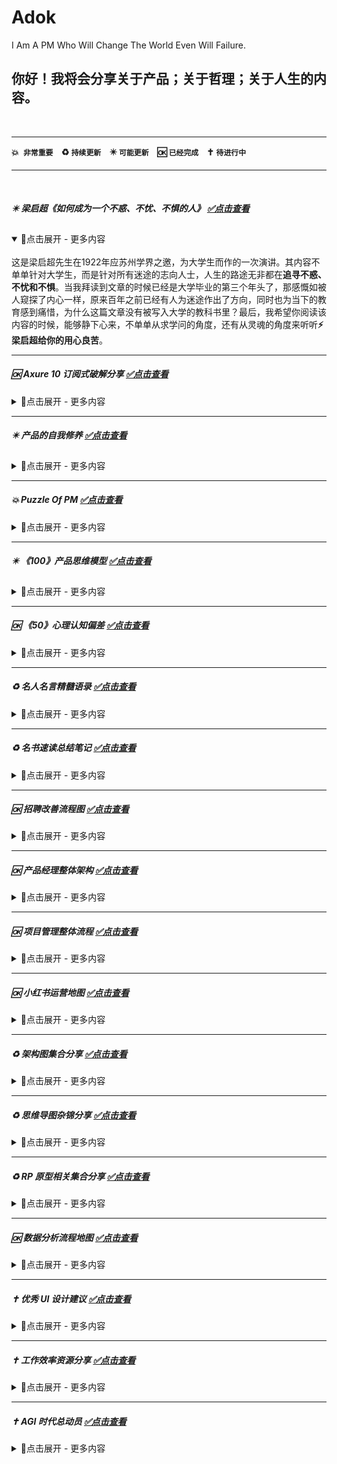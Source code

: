 # Adok
I Am A PM Who Will Change The World Even Will Failure.

## 你好！我将会分享关于产品；关于哲理；关于人生的内容。

<br>

---

**💥``` 非常重要``` &nbsp;&nbsp; ♻️ ```持续更新``` &nbsp;&nbsp; ✴️ ```可能更新``` &nbsp;&nbsp; 🆗 ```已经完成``` &nbsp;&nbsp; ✝️ ```待进行中```**

---
<br>

##### ✴️ 梁启超《如何成为一个不惑、不忧、不惧的人》  [✅点击查看](https://github.com/PM-Geeker-ORG/Adok/tree/main/%E6%A2%81%E5%90%AF%E8%B6%85%E3%80%8A%E5%A6%82%E4%BD%95%E6%88%90%E4%B8%BA%E4%B8%80%E4%B8%AA%E4%B8%8D%E6%83%91%E3%80%81%E4%B8%8D%E5%BF%A7%E3%80%81%E4%B8%8D%E6%83%A7%E7%9A%84%E4%BA%BA%E3%80%8B)
<details open="True">
<summary>🔅点击展开 - 更多内容</summary>
<br>
这是梁启超先生在1922年应苏州学界之邀，为大学生而作的一次演讲。其内容不单单针对大学生，而是针对所有迷途的志向人士，人生的路途无非都在<strong>追寻不惑、不忧和不惧</strong>。当我拜读到文章的时候已经是大学毕业的第三个年头了，那感慨如被人窥探了内心一样，原来百年之前已经有人为迷途作出了方向，同时也为当下的教育感到痛惜，为什么这篇文章没有被写入大学的教科书里？最后，我希望你阅读该内容的时候，能够静下心来，不单单从求学问的角度，还有从灵魂的角度来听听<strong>⚡梁启超给你的用心良苦</strong>。
</details>

---
##### 🆗 Axure 10 订阅式破解分享  [✅点击查看](https://github.com/PM-Geeker-ORG/Adok/tree/main/Axure%2010%20%E8%AE%A2%E9%98%85%E5%BC%8F%E7%A0%B4%E8%A7%A3)
<details>
<summary>🔅点击展开 - 更多内容</summary> 
<br>
我是一位十分喜欢Axure的产品经理，因为其<strong>强大的高保真能力</strong>，Axure 7/8/9 均使用过，我喜欢研究不同版本的差异，也发现了一些缺点，均存在一个让人不太喜欢的是陈旧的界面设计。自从Axure 10 Beta出来之后，我便立即继续尝新，竟然发现了其的魅力在提升，还有明显提升的界面设计。正式版出来后，发现Axure改为了订阅式，需要绑定账号并验证该账号的授权情况，于是我在试用的一个月内不断探索破解的方法，最后我竟然找到了，并实测没有任何问题。自己发现了破解方法之后，我并不打算分享出来，因为破解是一个“不光彩”的事情。直到一年多之后，发现网络上有人分享了该方法，于是我也迫不及待地想分享一下，因为Axure 10实在太好用并一直在更新，希望所有产品们都能用上更好用版本。由于Axure版本存在只向下兼容而不向上兼容，所以，即使我之前使用了Axure 10版本，由于大部分人均在使用旧版本（几乎都是Axure 9版本），所以我在协同时还是没用上Axure 10版本，给我的感慨是为了求全我舍去了更好的效率工具。真心希望作为产品人的我们可以用上Axure 10版本，让产品的工作效率更加效率。我相信Axure后续的迭代中会修正这个破解的漏洞，但是那时候大家都已经用上了Axure 10<strong>（请支持正版 - 如侵权请联系删除）</strong>
</details>

---
##### ✴️ 产品的自我修养  [✅点击查看](https://github.com/PM-Geeker-ORG/Adok/tree/main/%E4%BA%A7%E5%93%81%E7%9A%84%E8%87%AA%E6%88%91%E4%BF%AE%E5%85%BB)
<details>
<summary>🔅点击展开 - 更多内容</summary> 
<br>
这里的自我修养是一种幽默的写法，而这里将会分享作为一个产品经理会知道的一些知识点和需要知道的一些知识点，当然这里是并不完美但是已经努力去完整的内容。内容来源于我在学习产品经理的乐趣时整理的<strong>笔记</strong>，大概也是产品经理应该具备的职业修养，这些笔记会分模块内容阐述，希望这些内容能带给人一种轻松而不负时光的驿站恬静，作为回眸亦可，作为交流亦可。我会尽量将之前的笔记补充完整，将内容写得好一些再好一些，以便这里可以成为<strong>⚡产品经理廉价的指南针</strong>，能够在迷途时稍微给个提醒而已。
</details>

---
##### 💥 Puzzle Of PM  [✅点击查看](https://github.com/PM-Geeker-ORG/Adok/tree/main/Puzzle%20Of%20PM)
<details>
<summary>🔅点击展开 - 更多内容</summary> 
<br>
"Puzzle Of PM" 我称其为“<strong>产品之谜</strong>”，这将是我成为产品人并磨砺几年之后最重要的转折。自从开始选择产品的道路，就没有打算过停下来，很多时候我会发现是它选择了我，因为它的初心是改变世界，而我正在途中。这篇文章可能会使用到一些比较疯狂的语言，疯狂到疯狂自身也无法相信。这个谜的话题本来只想简单地阐述一个迷惑，困惑于“这个”产品人并不是“那个”产品人，但是后来迷惑在一个讨论的夜晚解开了，同时也渐渐开始接触哲学（人的学习过程或者说认知过程达到一定高度时必须面临的领域），于是希望借助产品之谜拓展到一个共性之谜，最后顺带着分享我的内心世界：<strong>未来应该是怎样的世界</strong>？
</details>

---
##### ✴️ 《100》产品思维模型  [✅点击查看](https://github.com/PM-Geeker-ORG/Adok/tree/main/%E3%80%8A100%E3%80%8B%E4%BA%A7%E5%93%81%E6%80%9D%E7%BB%B4%E6%A8%A1%E5%9E%8B)
<details>
<summary>🔅点击展开 - 更多内容</summary> 
<br>
有一种思维叫做产品思维：<strong>用户 - 场景 - 流程</strong>。这个是比较抽象而且比较精致的总结，但是产品是一个多方面发展的范畴，思维方式也应该是多方面的思维集合。各行各业的思维模型千姿百态，同时有些只是一个概念或者一个道理，无法形成一个模型的架势，所以我收集整理了认为适合产品人的思维模型 - 这就是100产品思维模型的初心。100产品思维模型是一种像心态的东西，每个人整理都应该会有不一样，只能尽可能地<strong>符合产品人之需</strong>。模型会以卡片的形式展示，先介绍模型的意思，再列出模型的核心，最后追加一下模型的备注。卡片式是一种精简的模式，阅读每个模型时都需要带上你的想象力，让每个模型在你的日常例子或幻想的例子中活学活用。由于有些模型具有英文缩写，但有些却没有或者不清楚，此时使用下划线作为不确定性区分。
</details>

---
##### 🆗 《50》心理认知偏差  [✅点击查看](https://github.com/PM-Geeker-ORG/Adok/tree/main/%E3%80%8A50%E3%80%8B%E5%BF%83%E7%90%86%E8%AE%A4%E7%9F%A5%E5%81%8F%E5%B7%AE)
<details>
<summary>🔅点击展开 - 更多内容</summary> 
<br>
心理认知偏差就是认知不足，了解我们的心理认知偏差是一件十分有趣的事情，因为我们平时习已为常的心理想法，都会不知不觉带着偏差，而<strong>当局者谜的我们却理直气壮地忽略</strong>。同时认知偏差是我们无法消除的东西，首先是其无穷无尽，其次是其无法量化大小，最后是我们存在认知的局限。这里的50个认知偏差是比较常见的认知偏差，同时也是全球比较流行的认知偏差总结，它们经常会出现在我们身边，了解到这些认知偏差的存在十分重要，因为我们可以稍微地避免它们。这些偏差将以卡片的形式展示，先介绍其名称，再解释其意思，最后简单地举一个相关的例子。相信你沉浸在这些认知偏差的过程中会十分惊叹，并有趣地<strong>提升自己的认知</strong>。
</details>

---
##### ♻️ 名人名言精髓语录  [✅点击查看](https://github.com/PM-Geeker-ORG/Adok/tree/main/%E5%90%8D%E4%BA%BA%E5%90%8D%E8%A8%80%E7%B2%BE%E9%AB%93%E8%AF%AD%E5%BD%95)
<details>
<summary>🔅点击展开 - 更多内容</summary> 
<br>
我喜欢总结一些生活的道理，也喜欢吸收一些励志的语录，自从认识到<strong>道理是最真挚的糖果</strong>后，心灵就不再苦涩，每个前人的智慧都是大智慧的一部分，回眸过去的种种智慧都如同一次次愉快的心灵慰问，那些不曾交谈的时光，现在也依旧能侧耳倾听。我们所遇到绝大多数的人生疑惑，前人几乎都遇到了，并能从中突破的前人便成为了巨人，现在我们无法重走一遍前人走过的路，但是可以品味前人留下的精髓，大部分是书籍里面的珠玑，而我认为如果要了解前人浓缩的智慧，更亲切的还是前人的名言语录，沉浸在精髓的语言中，很多人生的答案都能找到。得到了来自前人的支持和鼓舞，我们再重新面对我们的生活时，已经不再感到陌生，像是记忆中的历程，主角却换成了我们自己。最后，如果生活中腾出了<strong>闲暇或迷茫</strong>的时光，这些名人名言将十分适合<strong>陪你度过一段至暗时刻</strong>。
</details>

---
##### ♻️ 名书速读总结笔记  [✅点击查看](https://github.com/PM-Geeker-ORG/Adok/tree/main/%E5%90%8D%E4%B9%A6%E9%80%9F%E8%AF%BB%E6%80%BB%E7%BB%93%E7%AC%94%E8%AE%B0)
<details>
<summary>🔅点击展开 - 更多内容</summary> 
<br>
书籍对每个人来说都极其重要，甚至每个人的差异归根到底就是<strong>读书量的差异</strong>。每本书里面都是一个世界，有些是知识的世界，有些是精神的世界，其共同点是书中的内容都是时间的瑰宝，同时也是作者智慧的心血。书籍一直以来都是人类进步的阶梯，我们在踏步阶梯时我们也会站得更高，所以希望我们某天也能为这延申的阶梯<strong>奉献建设的力量</strong>。这里我将分享我感兴趣同时主要是关于励志、正能量、努力奋斗的书籍笔记，总结书本中的核心思想语句，在此期间我也开阔了我的认知世界，原来我们现在遇到的问题早已成为<strong>前人解决的答案</strong>。读书的人不在意书中自有的黄金屋，也不在意书中自有的颜如玉。
</details>

---
##### 🆗 招聘改善流程图  [✅点击查看](https://github.com/PM-Geeker-ORG/Adok/tree/main/%E6%8B%9B%E8%81%98%E6%94%B9%E5%96%84%E6%B5%81%E7%A8%8B%E5%9B%BE)
<details>
<summary>🔅点击展开 - 更多内容</summary> 
<br>
信息不对称性一直都是招聘中<strong>最难跨过的鸿沟</strong>，我也曾经讨论过相关的内容，当今时代面对招聘平台的不舒适流程，我在思索后提出一些改善的建议，并以<strong>完整的流程图</strong>大致表现出来。招聘只是公司与员工匹配的第一步，后续的共赢才是最重要的<strong>价值最大化</strong>，但是似乎当今时代的第一步常常令人摔倒。每个人都有自己的兴趣爱好领域，如果在工作态度上可以配合自己的兴趣，将能付诸自己的时间，在不经意间将成为该领域的专家，所以招聘不是找到相应工作技能与技能的人，而是应该汇聚共同目标的人，关注<strong>哪些工作需要哪些人的兴趣</strong>。招聘的改善应该从招聘者和求职者两个方面给予改善，这些改善的建议并不确定孰好孰坏，如果你也认为存在更好的招聘方式，不妨也构思一下更好的完整招聘流程。
</details>

---
##### 🆗 产品经理整体架构  [✅点击查看](https://github.com/PM-Geeker-ORG/Adok/tree/main/%E4%BA%A7%E5%93%81%E7%BB%8F%E7%90%86%E6%95%B4%E4%BD%93%E6%9E%B6%E6%9E%84)
<details>
<summary>🔅点击展开 - 更多内容</summary> 
<br>
不同的产品经理会有不同的日常工作，我称其为<strong>工作活动圈</strong>，有些产品人的工作活动圈比较大，所接触的工作范畴会比较广泛，这也有利于自身的多方面发展。当然，出于工作各种不可控因素使得不少产品人的工作活动圈比较小，这些产品人渐渐成为了工位上的产品经理，如果这样我们就要停下来反思，甚至需要一点转变的勇气，别怕，我们都是解决问题的产品经理。由于万物都可以成为产品，那么产品经理本身也可以作为一个产品来学习和运营，这其中也会有一定的架构模式，所以我希望分享一个产品经理整体架构的内容，以供产品们可以从多方面进行自我发展，最少可以作为一个小小的参考。往往好的架构会像<strong>健康的骨骼</strong>一样，助人迅速成长。
</details>

---
##### 🆗 项目管理整体流程  [✅点击查看](https://github.com/PM-Geeker-ORG/Adok/tree/main/%E9%A1%B9%E7%9B%AE%E7%AE%A1%E7%90%86%E6%95%B4%E4%BD%93%E6%B5%81%E7%A8%8B)
<details>
<summary>🔅点击展开 - 更多内容</summary> 
<br>
产品总是附属于一个个项目之中，项目对产品人来讲是一个十分熟悉不过的东西，所以这里将项目管理单独提炼出来作为一个模块，以此来观察项目中每一个流程节点的<strong>时空分布</strong>。一般流程图最主要的三大要素是<strong>人员、阶段和事件</strong>，所以项目管理的流程图也不例外，项目中涉及哪些人员？项目中有哪些阶段？在什么时候做什么事？这些都能够在流程图中体现出来。项目管理简单概况就是项目要有计划管理要有方法，从产品的角度看一个项目时我们需要注意唯一不变的是其始终是变化的，所以不需要困惑临时的阻碍，而要在项目中<strong>学会适应随时的断流</strong>。
</details>

---
##### 🆗 小红书运营地图  [✅点击查看](https://github.com/PM-Geeker-ORG/Adok/tree/main/%E5%B0%8F%E7%BA%A2%E4%B9%A6%E8%BF%90%E8%90%A5%E5%9C%B0%E5%9B%BE)
<details>
<summary>🔅点击展开 - 更多内容</summary> 
<br>
产品从0到1可以是团队内部的自我演化，但是产品从1到10000则需要产品运营和优化迭代，运营对产品来说是一个<strong>助力的燃料</strong>，可以协助好的产品奔赴月球，也可以协助差的产品昙花一现。当今运营的概念主要伴随着互联网潮流的发展而生，和产品的概念相互映衬，成为互联网的必需品。小红书的发展十分迅速，部分原因是其正好碰上市场的发展需要，结合电商攻略、社区分享和文图视播的大趋势，成为了一个独角兽。而在互联网不断趋向垄断的环境下，小红书自身可以说是一个突围的产品，所以在小红书中进行运营十分值得学习和参考，这也是本模块的核心缘故。运营是一种<strong>持续变化的动态手段</strong>，但不免会照射出相仿的影子。
</details>

---
##### ♻️ 架构图集合分享  [✅点击查看](https://github.com/PM-Geeker-ORG/Adok/tree/main/%E6%9E%B6%E6%9E%84%E5%9B%BE%E9%9B%86%E5%90%88%E5%88%86%E4%BA%AB)
<details>
<summary>🔅点击展开 - 更多内容</summary> 
<br>
只有你非常熟悉整个业务，你才能完整地绘制出一张结构化的架构图，这就是架构图最令人仰望的地方，它是<strong>顾全大局的产物</strong>，幸好它也存在共通性。<strong>架构图是产品经理比较难输出的文档</strong>，毕竟它是反映真实的业务，所以熟悉业务的程度会成为架构图的评分标准。架构图存在不同的类型和形式，一般在特定的情境中都能表达出最清晰的整体性，那是一种很难用语言来表达，却又可以全部反映在图表中的脉络。我一直对架构图怀有敬佩之心，特别是那种让人<strong>心领神会的架构美感</strong>，所以我喜欢学习各种绘制得生动而优美的架构图，同时也学习了它们自身的业务架构逻辑。当我们自由自在地绘制架构图的时候，也是我们在俯视整个业务架构的时候。
</details>

---
##### ♻️ 思维导图杂锦分享  [✅点击查看](https://github.com/PM-Geeker-ORG/Adok/tree/main/%E6%80%9D%E7%BB%B4%E5%AF%BC%E5%9B%BE%E6%9D%82%E9%94%A6%E5%88%86%E4%BA%AB)
<details>
<summary>🔅点击展开 - 更多内容</summary> 
<br>
思维能力可以是一种化繁为简的能力，思维导图就是<strong>将繁化简的具体产物</strong>，同时思维导图的方式很简单，就是上下级的拆解，只要我们不遗留每一个层级，整个思维链就呈现出来了。作为产品三大基础图之一的思维导图，对产品人日常有着举足轻重的价值，大多数时候思维导图的作用是产品人对外的输出，为了让团队其他成员更简单地了解到产品的结构，从而达到<strong>团队内部认知的一致性</strong>。我以杂锦的方式分享这些思维导图，所以涉及的内容比较广泛，我相信萝卜青菜都有各自的营养价值，思维的最大营养物就是我们的思考。
</details>

---
##### ♻️ RP 原型相关集合分享  [✅点击查看](https://github.com/PM-Geeker-ORG/Adok/tree/main/RP%20%E5%8E%9F%E5%9E%8B%E7%9B%B8%E5%85%B3%E6%B1%87%E6%80%BB)
<details>
<summary>🔅点击展开 - 更多内容</summary> 
<br>
作为产品经理，最最最基础的本领就是画RP原型图，如果可以输出高保真原型图，更是原型的佼佼者，毕竟在开发之前已经可以<strong>提前演示</strong>。原型工具我还是推荐使用Axure，确实是<strong>最强大的久经沙场的老将</strong>，只要我们花多点心思熟练使用Axure便会成为高保真原型制作者。所以，原型图必须要高保真，在绘画原型图期间你就会将所有页面布局和功能细节的闭环考虑周全，因为高保真需要你考虑所有的情况以致于不会遗失Case，这会不会太浪费时间了？是的，但是这些时间会在你项目后续中<strong>超额地节省</strong>回来。原型工具是产品的老朋友之一，在原型途中产品的脑海思维自由奔放和汇聚，正是<strong>化想象为现实</strong>的时间反应。
</details>

---
##### 🆗 数据分析流程地图  [✅点击查看](https://github.com/PM-Geeker-ORG/Adok/tree/main/%E6%95%B0%E6%8D%AE%E5%88%86%E6%9E%90%E6%B5%81%E7%A8%8B%E5%9C%B0%E5%9B%BE)
<details>
<summary>🔅点击展开 - 更多内容</summary> 
<br>
数据分析是一个重要的领域，不同的行业性质需要分析的数据各异，但是数据分析的流程却是<strong>相通</strong>的，最后都是为一些特定的问题建立特定的模型，让我们<strong>目睹现在的产品状况</strong>和<strong>指导未来的产品方向</strong>。首先，数据分析是为了产品优化而不是为了工作汇报，那些只因工作汇报需要而粗略得到一个简单的某某率，它是对数据分析的贬损。数据分析从学术上来说是严谨的科学实验，从产品上来说则是重新认识产品的<strong>解剖手术</strong>，所以其流程必须注重合理的规范化。但是切勿本末倒置，数据分析只是产品的营养补品，而流程是营养补品的服用方式，重点是你需要发现一个<strong>缺失营养的产品问题</strong>。
</details>


---
##### ✝️ 优秀 UI 设计建议  [✅点击查看](https://github.com/PM-Geeker-ORG/Adok/tree/main/%E4%BC%98%E7%A7%80%20UI%20%E8%AE%BE%E8%AE%A1%E5%BB%BA%E8%AE%AE)
<details>
<summary>🔅点击展开 - 更多内容</summary> 
<br>
懂UI的产品才是好产品。乔布斯对产品的定义是：<strong>科技+艺术</strong>，所以Iphone在这两处的中间诞生了。好的UI设计不单单是对用户使用的吸引，更是对产品形态的琢磨，还有对美学的追求和创新，这是一个天性，眼睛会对美好的设计感到温馨和舒适，然后<strong>爱上此刻此情此景</strong>。人们很早就发现了美的艺术，并陶醉地转化为学问，这些悠远绵长的美学有助于我们以此为基础创造出更多<strong>独特的美</strong>。作为产品经理应该具备发现美的眼睛，审美是一种主观的评价，也是客观的实况，打造我们的产品美态时可以多碰撞一些学问上的建议，优秀的UI设计都是极简主义，我们的设计应该<strong>先做加法后再做减法</strong>，也许不经意为世界擦出美的火花。
</details>

---
##### ✝️ 工作效率资源分享  [✅点击查看](https://github.com/PM-Geeker-ORG/Adok/tree/main/%E5%B7%A5%E4%BD%9C%E6%95%88%E7%8E%87%E8%B5%84%E6%BA%90%E5%88%86%E4%BA%AB)
<details>
<summary>🔅点击展开 - 更多内容</summary> 
<br>
工作需要效率，效率除了练习熟练度之余，还能通过外部的效率工具给予提升，特别是Ai崛起的新时代，这时候甚至需要改变自己的办公范式。时间就是生命，可是我们并不一定能紧紧抓住每一刻的生命，如果陷入效率的糟糕循环里面，只好无奈任凭生命递减，这些低效率的人生会十分痛苦，宁愿花时间提高效率也不能适应痛苦的低效率。待续中...
</details>

---
##### ✝️ AGI 时代总动员  [✅点击查看](https://github.com/PM-Geeker-ORG/Adok/tree/main/AGI%20%E6%97%B6%E4%BB%A3%E6%80%BB%E5%8A%A8%E5%91%98)
<details>
<summary>🔅点击展开 - 更多内容</summary> 
<br>
COVID-19的时代之前与之后，是一个重要的世界观切换篇章，推动AI前进的静默者们依然在暗地里忙碌，那时的世界并未AI产生莫大的暗涌。而随着ChatGPT浪潮的到来，阳光下的这股涌浪大家都亲眼目睹，恍惚间世界大多数人像觉醒了一样，AGI居然成为一个敢想象的思维范式了。理想化的AI时代真的会成为现实吗？AGI成为了一个信仰，我们的未来将会焕然一新，而我们都是时代的见证者。待续中...
</details>
